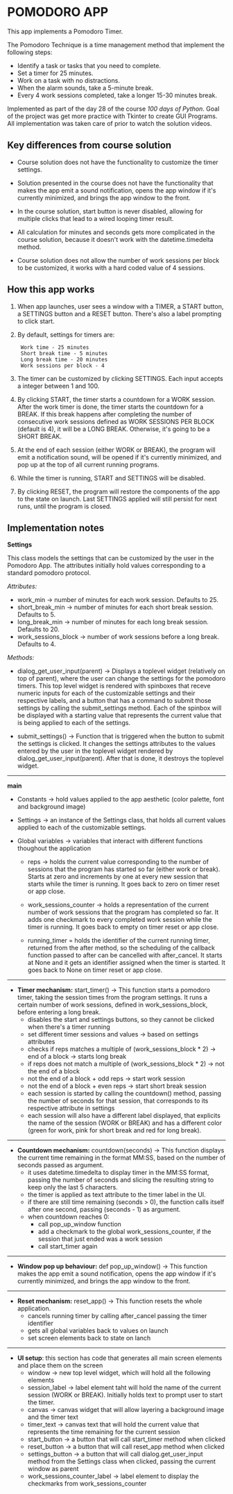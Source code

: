 
# POMODORO APP

This app implements a Pomodoro Timer.

The Pomodoro Technique is a time management method that implement the following steps:

- Identify a task or tasks that you need to complete.
- Set a timer for 25 minutes.
- Work on a task with no distractions.
- When the alarm sounds, take a 5-minute break.
- Every 4 work sessions completed, take a longer 15-30 minutes break.

Implemented as part of the day 28 of the course *100 days of Python*.
Goal of the project was get more practice with Tkinter to create GUI Programs. All implementation was taken care of prior to watch the solution videos.
## Key differences from course solution

- Course solution does not have the functionality to customize the timer settings.

- Solution presented in the course does not have the functionality that makes the app emit a sound notification, opens the app window if it's currently minimized, and brings the app window to the front.

- In the course solution, start button is never disabled, allowing for multiple clicks that lead to a wired looping timer result.

- All calculation for minutes and seconds gets more complicated in the course solution, because it doesn't work with the datetime.timedelta method.

- Course solution does not allow the number of work sessions per block to be customized, it works with a hard coded value of 4 sessions.

## How this app works

1. When app launches, user sees a window with a TIMER, a START button, a SETTINGS button and a RESET button. There's also a label prompting to click start.

2. By default, settings for timers are:

        Work time - 25 minutes
	    Short break time - 5 minutes
	    Long break time - 20 minutes
	    Work sessions per block - 4

3. The timer can be customized by clicking SETTINGS. Each input accepts a integer between 1 and 100.

4. By clicking START, the timer starts a countdown for a WORK session. After the work timer is done, the timer starts the countdown for a BREAK. If this break happens after completing the number of consecutive work sessions defined as WORK SESSIONS PER BLOCK (default is 4), it will be a LONG BREAK. Otherwise, it's going to be a SHORT BREAK.

5. At the end of each session (either WORK or BREAK), the program will emit a notification sound, will be opened if it's currently minimized, and pop up at the top of all current running programs.

6. While the timer is running, START and SETTINGS will be disabled.

7. By clicking RESET, the program will restore the components of the app to the state on launch. Last SETTINGS applied will still persist for next runs, until the program is closed.


## Implementation notes

**Settings**

This class models the settings that can be customized by the user in the Pomodoro App. The attributes initially hold values corresponding to a standard pomodoro protocol.

*Attributes:*
 - work_min -> number of minutes for each work session. Defaults to 25.
 - short_break_min -> number of minutes for each short break session. Defaults to 5.
 - long_break_min -> number of minutes for each long break session. Defaults to 20.
 - work_sessions_block -> number of work sessions before a long break. Defaults to 4.

*Methods:*
 - dialog_get_user_input(parent) -> Displays a toplevel widget (relatively on top of parent), where the user can change the settings for the pomodoro timers. This top level widget is rendered with spinboxes that receve numeric inputs for each of the customizable settings and their respective labels, and a button that has a command to submit those settings by calling the submit_settings method. Each of the spinbox will be displayed with a starting value that represents the current value that is being applied to each of the settings.

 - submit_settings() -> Function that is triggered when the button to submit the settings is clicked. It changes the settings attributes to the values entered by the user in the toplevel widget rendered by dialog_get_user_input(parent). After that is done, it destroys the toplevel widget. 

---

**main**

- Constants -> hold values applied to the app aesthetic (color palette, font and background image)

- Settings -> an instance of the Settings class, that holds all current values applied to each of the customizable settings.

- Global variables -> variables that interact with different functions thoughout the application

    - reps -> holds the current value corresponding to the number of sessions that the program has started so far (either work or break). Starts at zero and increments by one at every new session that starts while the timer is running. It goes back to zero on timer reset or app close.

    - work_sessions_counter -> holds a representation of the current number of work sessions that the program has completed so far. It adds one checkmark to every completed work session while the timer is running. It goes back to empty on timer reset or app close.

    - running_timer = holds the identifier of the current running timer, returned from the after method, so the scheduling of the callback function passed to after can be cancelled with after_cancel. It starts at None and it gets an identifier assigned when the timer is started. It goes back to None on timer reset or app close.
-------
- **Timer mechanism:** start_timer() -> This function starts a pomodoro timer, taking the session times from the program settings. It runs a certain number of work sessions, defined in work_sessions_block, before entering a long break.
    - disables the start and settings buttons, so they cannot be clicked when there's a timer running
    - set different timer sessions and values -> based on settings attributes
    - checks if reps matches a multiple of (work_sessions_block * 2) -> end of a block -> starts long break
    - if reps does not match a multiple of (work_sessions_block * 2) -> not the end of a block
	- not the end of a block + odd reps -> start work session
	- not the end of a block + even reps -> start short break session
    - each session is started by calling the countdown() method, passing the number of seconds for that session, that corresponds to its respective attribute in settings
    - each session will also have a different label displayed, that explicits the name of the session (WORK or BREAK) and has a different color (green for work, pink for short break and red for long break).
-----
- **Countdown mechanism:** countdown(seconds) -> This function displays the current time remaining in the format MM:SS, based on the number of seconds passed as argument.
    - it uses datetime.timedelta to display timer in the MM:SS format, passing the number of seconds and slicing the resulting string to keep only the last 5 characters.
    - the timer is applied as text attribute to the timer label in the UI.
    - if there are still time remaining (seconds > 0), the function calls itself after one second, passing (seconds - 1) as argument.
    - when countdown reaches 0:
	    - call pop_up_window function
	    - add a checkmark to the global work_sessions_counter, if the session that just ended was a work session
	    - call start_timer again
---
- **Window pop up behaviour:** def pop_up_window() -> This function makes the app emit a sound notification, opens the app window if it's currently minimized, and brings the app window to the front.

----
- **Reset mechanism:** reset_app() -> This function resets the whole application.
    - cancels running timer by calling after_cancel passing the timer identifier
    - gets all global variables back to values on launch
    - set screen elements back to state on lanch

---
- **UI setup**: this section has code that generates all main screen elements and place them on the screen
    - window -> new top level widget, which will hold all the following elements
    - session_label -> label element taht will hold the name of the current session (WORK or BREAK). Initially holds text to prompt user to start the timer.
    - canvas -> canvas widget that will allow layering a background image and the timer text
    - timer_text -> canvas text that will hold the current value that represents the time remaining for the current session
    - start_button -> a button that will call start_timer method when clicked
    - reset_button -> a button that will call reset_app method when clicked
    - settings_button -> a button that will call dialog.get_user_input method from the Settings class when clicked, passing the current window as parent
    - work_sessions_counter_label -> label element to display the checkmarks from work_sessions_counter